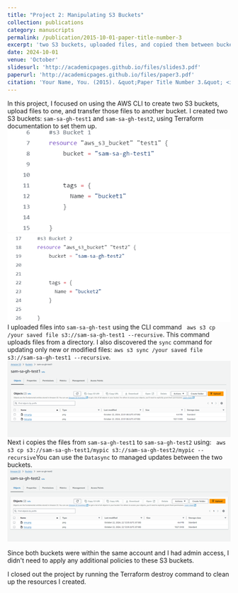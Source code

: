 ```yaml
---
title: "Project 2: Manipulating S3 Buckets"
collection: publications
category: manuscripts
permalink: /publication/2015-10-01-paper-title-number-3
excerpt: 'two S3 buckets, uploaded files, and copied them between buckets using AWS CLI.'
date: 2024-10-01
venue: 'October'
slidesurl: 'http://academicpages.github.io/files/slides3.pdf'
paperurl: 'http://academicpages.github.io/files/paper3.pdf'
citation: 'Your Name, You. (2015). &quot;Paper Title Number 3.&quot; <i>Journal 1</i>. 1(3).'
---
```


In this project, I focused on using the AWS CLI to create two S3 buckets, upload files to one, and transfer those files to another bucket.
I created two S3 buckets: ```sam-sa-gh-test1``` and ```sam-sa-gh-test2```, using Terraform documentation to set them up.
![Profile Image](../images/Pic1.png) ![Profile Image](../images/Pic2.png)
I uploaded files into ```sam-sa-gh-test``` using the CLI command ``` aws s3 cp /your saved file s3://sam-sa-gh-test1 --recursive```. This command uploads files from a directory. I also discovered the ```sync``` command for updating only new or modified files: ```aws s3 sync /your saved file s3://sam-sa-gh-test1 --recursive```. 
![Profile Image](../images/Pict3.png)
Next i copies the files from ```sam-sa-gh-test1``` to ```sam-sa-gh-test2``` using: ``` aws s3 cp s3://sam-sa-gh-test1/mypic s3://sam-sa-gh-test2/mypic --recursive```You can use the ```Datasync``` to managed updates between the two buckets. 
![Profile Image](../images/Pict4.png)

Since both buckets were within the same account and I had admin access, I didn't need to apply any additional policies to these S3 buckets.

I closed out the project by running the Terraform destroy command to clean up the resources I created.


